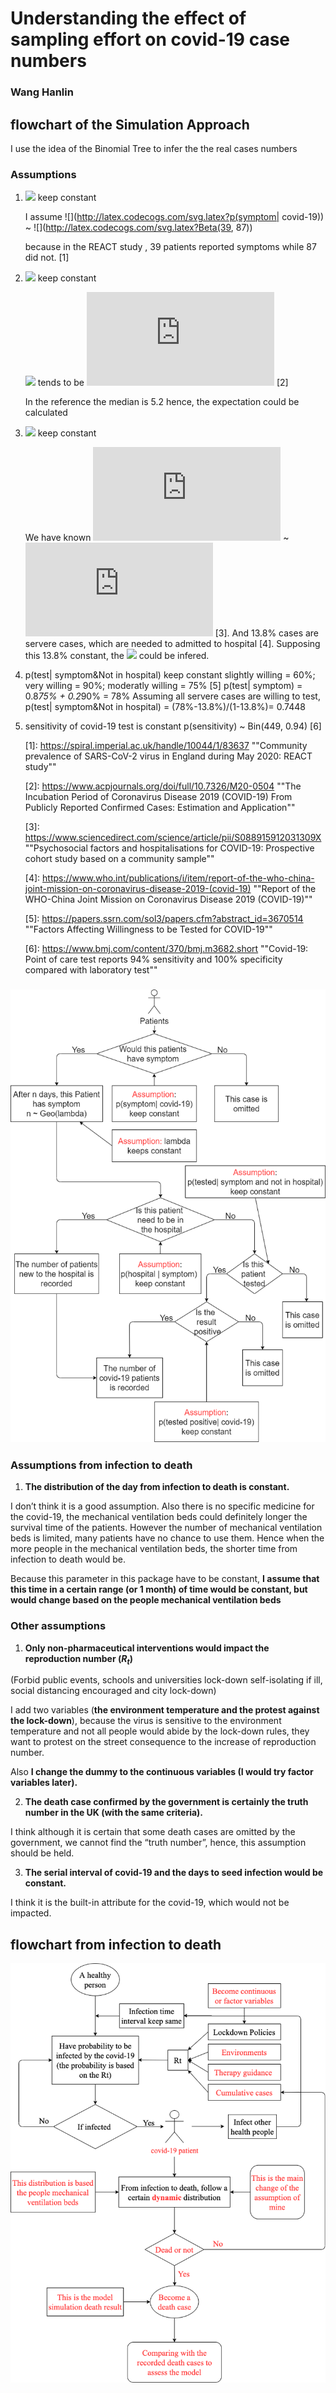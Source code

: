 # Understanding the effect of sampling effort on covid-19 case numbers

### Wang Hanlin

## flowchart of the Simulation Approach

I use the idea of the Binomial Tree to infer the the real cases numbers

### Assumptions

1. ![](http://latex.codecogs.com/svg.latex?p(symptom|covid-19)) keep constant

   I assume ![](http://latex.codecogs.com/svg.latex?p(symptom| covid-19)) ~ ![](http://latex.codecogs.com/svg.latex?Beta(39, 87)) 

   because in the REACT study , 39 patients reported symptoms while 87 did not. [1]



2. ![](http://latex.codecogs.com/svg.latex?\lambda) keep constant

   ![](http://latex.codecogs.com/svg.latex?\lambda)   tends to be ![](http://latex.codecogs.com/svg.latex?1/8) [2]
   
   In the reference the median is 5.2 hence, the expectation could be calculated


3. ![](http://latex.codecogs.com/svg.latex?p(hospital|symptom)) keep constant

   We have known ![](http://latex.codecogs.com/svg.latex?p(hospital)) ~ ![](http://latex.codecogs.com/svg.latex?Beta(908,430143-908)) [3]. And 13.8% cases are servere cases, which are needed to admitted to hospital [4]. Supposing this 13.8% constant, the ![](http://latex.codecogs.com/svg.latex?p(hospital|symptom)) could be infered.
   

4.  p(test| symptom&Not in hospital) keep constant
    slightly willing = 60%; very willing = 90%; moderatly willing = 75% [5]
    p(test| symptom)  = 0.8*75% + 0.2*90% = 78% Assuming all servere cases are willing to test, p(test| symptom&Not in hospital)  = (78%-13.8%)/(1-13.8%)= 0.7448
    
5. sensitivity of covid-19 test is constant
    p(sensitivity) ~ Bin(449, 0.94) [6]
    
    [1]: https://spiral.imperial.ac.uk/handle/10044/1/83637 ""Community prevalence of SARS-CoV-2 virus in England during May 2020: REACT study""
    
    [2]: https://www.acpjournals.org/doi/full/10.7326/M20-0504	""The Incubation Period of Coronavirus Disease 2019 (COVID-19) From Publicly Reported Confirmed Cases: Estimation and Application""
    
   [3]: https://www.sciencedirect.com/science/article/pii/S088915912031309X	""Psychosocial factors and hospitalisations for COVID-19: Prospective cohort study based on a community sample""
   
   [4]: https://www.who.int/publications/i/item/report-of-the-who-china-joint-mission-on-coronavirus-disease-2019-(covid-19)    ""Report of the WHO-China Joint Mission on Coronavirus Disease 2019 (COVID-19)""
   
   [5]: https://papers.ssrn.com/sol3/papers.cfm?abstract_id=3670514    ""Factors Affecting Willingness to be Tested for COVID-19""
    
   [6]: https://www.bmj.com/content/370/bmj.m3682.short    ""Covid-19: Point of care test reports 94% sensitivity and 100% specificity compared with laboratory test""



    

### ![avatar](/binomialtrees.png)



### Assumptions from infection to death

1. **The distribution of the day from infection to death is constant.**

I don’t think it is a good assumption. Also there is no specific medicine for the covid-19, the mechanical ventilation beds could definitely longer the survival time of the patients. However the number of mechanical ventilation beds is limited, many patients have no chance to use them. Hence when the more people in the mechanical ventilation beds, the shorter time from infection to death would be.

Because this parameter in this package have to be constant, **I assume that this time in a certain range (or 1 month) of time would be constant, but would change based on the people mechanical ventilation beds**

### Other assumptions

1. **Only non-pharmaceutical interventions would impact the reproduction number ($R_t$)**

(Forbid public events, schools and universities lock-down self-isolating if ill, social distancing encouraged and city lock-down)


I add two variables (**the environment temperature and the protest against the lock-down**), because the virus is sensitive to the environment temperature and not all people would abide by the lock-down rules, they want to protest on the street consequence to the increase of reproduction number.

Also **I change the dummy to the continuous variables (I would try factor variables later).**

2. **The death case confirmed by the government is certainly the truth number in the UK (with the same criteria).**

I think although it is certain that some death cases are omitted by the government, we cannot find the “truth number”, hence, this assumption should be held.

3. **The serial interval of covid-19 and the days to seed infection would be constant.**

I think it is the built-in attribute for the covid-19, which would not be impacted.

## flowchart from infection to death

![avatar](./flowchart.png)

